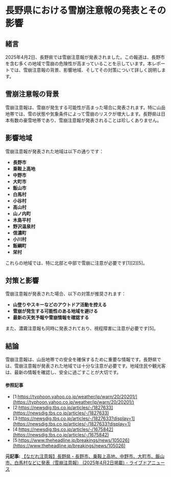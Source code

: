 # 長野県における雪崩注意報の発表とその影響

## 緒言

2025年4月2日、長野県では雪崩注意報が発表されました。この報道は、長野市を含む多くの地域で雪崩の危険性が高まっていることを示しています。本レポートでは、雪崩注意報の背景、影響地域、そしてその対策について詳しく説明します。

## 雪崩注意報の背景

雪崩注意報は、雪崩が発生する可能性が高まった場合に発表されます。特に山岳地帯では、雪の状態や気象条件によって雪崩のリスクが増大します。長野県は日本有数の豪雪地帯であり、雪崩注意報が発表されることは珍しくありません。

## 影響地域

雪崩注意報が発表された地域は以下の通りです：

- **長野市**
- **乗鞍上高地**
- **中野市**
- **大町市**
- **飯山市**
- **白馬村**
- **小谷村**
- **高山村**
- **山ノ内町**
- **木島平村**
- **野沢温泉村**
- **信濃町**
- **小川村**
- **飯綱町**
- **栄村**

これらの地域では、特に北部と中部で雪崩に注意が必要です[1][2][5]。

## 対策と影響

雪崩注意報が発表された場合、以下の対策が推奨されます：

- **山登りやスキーなどのアウトドア活動を控える**
- **雪崩が発生する可能性のある地域を避ける**
- **最新の天気予報や雪崩情報を確認する**

また、濃霧注意報も同時に発表されており、視程障害に注意が必要です[5]。

## 結論

雪崩注意報は、山岳地帯での安全を確保するために重要な情報です。長野県では、雪崩注意報が発表された地域では十分な注意が必要です。地域住民や観光客は、最新の情報を確認し、安全に過ごすことが大切です。

#### 参照記事
- [1:https://typhoon.yahoo.co.jp/weather/jp/warn/20/20201/](https://typhoon.yahoo.co.jp/weather/jp/warn/20/20201/)
- [2:https://newsdig.tbs.co.jp/articles/-/1827633](https://newsdig.tbs.co.jp/articles/-/1827633)
- [3:https://newsdig.tbs.co.jp/articles/-/1827633?display=1](https://newsdig.tbs.co.jp/articles/-/1827633?display=1)
- [4:https://newsdig.tbs.co.jp/articles/-/1675842](https://newsdig.tbs.co.jp/articles/-/1675842)
- [5:https://www.theheadline.jp/breakings/news/105026](https://www.theheadline.jp/breakings/news/105026)


**元記事:** [【なだれ注意報】長野県・長野市、乗鞍上高地、中野市、大町市、飯山市、白馬村などに発表（雪崩注意報） (2025年4月2日掲載) - ライブドアニュース](https://news.livedoor.com/topics/detail/28469816/)